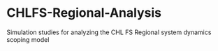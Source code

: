 # CHLFS-Regional-Analysis
Simulation studies for analyzing the CHL FS Regional system dynamics scoping model 
